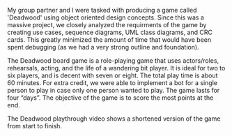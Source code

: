 My group partner and I were tasked with producing a game called 'Deadwood' using object oriented design concepts. Since this was a massive project, we closely analyzed the requirments of the game by creating use cases, sequence diagrams, UML class diagrams, and CRC cards. This greatly minimized the amount of time that would have been spent debugging (as we had a very strong outline and foundation).

The Deadwood board game is a role-playing game that uses actors/roles, rehearsals, acting, and the life of a wandering bit player. It is ideal for two to six players, and is decent with seven or eight. The total play time is about 60 minutes. For extra credit, we were able to implement a bot for a single person to play in case only one person wanted to play. The game lasts for four “days”. The objective of the game is to score the most points at the end.

The Deadwood playthrough video shows a shortened version of the game from start to finish.
